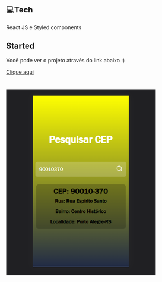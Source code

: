 

<h2>💻Tech</h2>

<p>React JS e Styled components</p>

<h2>Started </h2>
<p>Você pode ver o projeto através do link abaixo :)</p>
 <a href="https://zip-code-finder-crpk.vercel.app/"  >Clique aqui</a>
 <h1></h1>
<img height="500px" src="https://github.com/Viniciussilver/zip-code-finder/blob/main/src/assets/Buscar%20CEP%20-%20Google%20Chrome%2016_08_2022%2017_56_34%20(2).png?raw=true" alt="Imagem-do-Projeto" />
